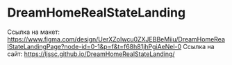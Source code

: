 # DreamHomeRealStateLanding
Ссылка на макет: https://www.figma.com/design/UerXZoIwcu0ZXJEBBeMiiu/DreamHomeRealStateLandingPage?node-id=0-1&p=f&t=f68h81jhPgiAeNel-0
Ссылка на сайт: https://ljssc.github.io/DreamHomeRealStateLanding/

